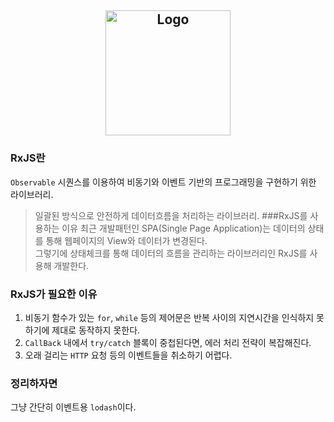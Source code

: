 ## <p align="center"> <img alt="Logo" src="https://user-images.githubusercontent.com/67637706/146295999-6d4a5af4-ae04-4583-90b3-768223d9b621.png" width="200px"> </p>
### RxJS란
```Observable``` 시퀀스를 이용하여 비동기와 이벤트 기반의 프로그래밍을 구현하기 위한 라이브러리.
> 일괄된 방식으로 안전하게 데이터흐름을 처리하는 라이브러리.
###RxJS를 사용하는 이유
최근 개발패턴인 SPA(Single Page Application)는 데이터의 상태를 통해 웹페이지의 View와 데이터가 변경된다.<br/>
>그렇기에 상태체크를 통해 데이터의 흐름을 관리하는 라이브러리인 RxJS를 사용해 개발한다.

### RxJS가 필요한 이유
1. 비동기 함수가 있는 ```for```, ```while``` 등의 제어문은 반복 사이의 지연시간을 인식하지 못하기에 제대로 동작하지 못한다.
2. ```CallBack``` 내에서 ```try/catch``` 블록이 중첩된다면, 에러 처리 전략이 복잡해진다.
3. 오래 걸리는 ```HTTP``` 요청 등의 이벤트들을 취소하기 어렵다.

### 정리하자면
그냥 간단히 이벤트용 ```lodash```이다.